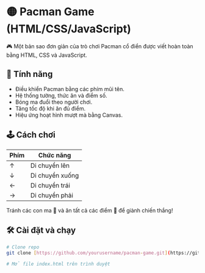 # 🟡 Pacman Game (HTML/CSS/JavaScript)

🎮 Một bản sao đơn giản của trò chơi Pacman cổ điển được viết hoàn toàn bằng HTML, CSS và JavaScript.

## 🧠 Tính năng

- Điều khiển Pacman bằng các phím mũi tên.
- Hệ thống tường, thức ăn và điểm số.
- Bóng ma đuổi theo người chơi.
- Tăng tốc độ khi ăn đủ điểm.
- Hiệu ứng hoạt hình mượt mà bằng Canvas.

## 🕹️ Cách chơi

| Phím | Chức năng       |
|------|-----------------|
| ↑    | Di chuyển lên    |
| ↓    | Di chuyển xuống |
| ←    | Di chuyển trái  |
| →    | Di chuyển phải  |

Tránh các con ma 👻 và ăn tất cả các điểm 🍒 để giành chiến thắng!

## 🛠️ Cài đặt và chạy

```bash
# Clone repo
git clone [https://github.com/yourusername/pacman-game.git](https://github.com/23172c43/pacman_gameboy)

# Mở file index.html trên trình duyệt
